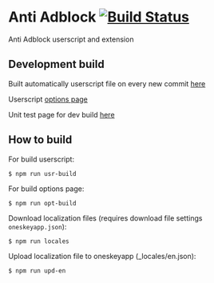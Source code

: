 # Anti Adblock [![Build Status](https://travis-ci.org/4-life/AntiAdblock.svg?branch=master)](https://travis-ci.org/4-life/AntiAdblock)

Anti Adblock userscript and extension

## Development build

Built automatically userscript file on every new commit [here](http://4-life.github.io/AntiAdblock/userscript/userscript.user.js)

Userscript [options page](http://4-life.github.io/AntiAdblock/options/)

Unit test page for dev build [here](https://4-life.github.io/AntiAdblock/test/)

## How to build

For build userscript:

    $ npm run usr-build

For build options page:

    $ npm run opt-build

Download localization files (requires download file settings `oneskeyapp.json`):

    $ npm run locales

Upload localization file to oneskeyapp (_locales/en.json):

    $ npm run upd-en

